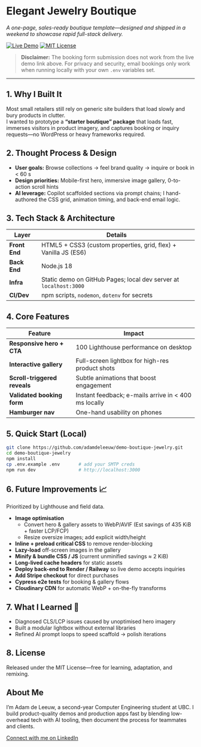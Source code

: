 # Elegant Jewelry Boutique  
*A one-page, sales-ready boutique template—designed and shipped in a weekend to showcase rapid full-stack delivery.*

[![Live Demo](https://img.shields.io/badge/live-demo-brightgreen)](https://adamdeleeuw.github.io/demo-boutique-jewelry/)
[![MIT License](https://img.shields.io/badge/license-MIT-blue.svg)](LICENSE)

> **Disclaimer:** The booking form submission does not work from the live demo link above. For privacy and security, email bookings only work when running locally with your own `.env` variables set.

---

## 1. Why I Built It
Most small retailers still rely on generic site builders that load slowly and bury products in clutter.  
I wanted to prototype a **“starter boutique” package** that loads fast, immerses visitors in product imagery, and captures booking or inquiry requests—no WordPress or heavy frameworks required.

## 2. Thought Process & Design
- **User goals:** Browse collections → feel brand quality → inquire or book in &lt; 60 s  
- **Design priorities:** Mobile-first hero, immersive image gallery, 0-to-action scroll hints  
- **AI leverage:** Copilot scaffolded sections via prompt chains; I hand-authored the CSS grid, animation timing, and back-end email logic.

## 3. Tech Stack & Architecture
| Layer | Details |
|-------|---------|
| **Front End** | HTML5 + CSS3 (custom properties, grid, flex) + Vanilla JS (ES6) |
| **Back End** | Node.js 18 | Express 4 | Nodemailer (SMTP) |
| **Infra** | Static demo on GitHub Pages; local dev server at `localhost:3000` |
| **CI/Dev** | npm scripts, `nodemon`, `dotenv` for secrets |

## 4. Core Features
| Feature | Impact |
|---------|--------|
| **Responsive hero + CTA** | 100 Lighthouse performance on desktop |
| **Interactive gallery** | Full-screen lightbox for high-res product shots |
| **Scroll-triggered reveals** | Subtle animations that boost engagement |
| **Validated booking form** | Instant feedback; e-mails arrive in &lt; 400 ms locally |
| **Hamburger nav** | One-hand usability on phones |

## 5. Quick Start (Local)
```bash
git clone https://github.com/adamdeleeuw/demo-boutique-jewelry.git
cd demo-boutique-jewelry
npm install
cp .env.example .env       # add your SMTP creds
npm run dev                # http://localhost:3000
```

## 6. Future Improvements 📈

Prioritized by Lighthouse and field data.

- **Image optimisation**
    - Convert hero & gallery assets to WebP/AVIF (Est savings of 435 KiB + faster LCP/FCP)
    - Resize oversize images; add explicit width/height
- **Inline + preload critical CSS** to remove render-blocking
- **Lazy-load** off-screen images in the gallery
- **Minify & bundle CSS / JS** (current unminified savings ≈ 2 KiB)
- **Long-lived cache headers** for static assets
- **Deploy back-end to Render / Railway** so live demo accepts inquiries
- **Add Stripe checkout** for direct purchases
- **Cypress e2e tests** for booking & gallery flows
- **Cloudinary CDN** for automatic WebP + on-the-fly transforms

## 7. What I Learned 🧠

- Diagnosed CLS/LCP issues caused by unoptimised hero imagery
- Built a modular lightbox without external libraries
- Refined AI prompt loops to speed scaffold → polish iterations

## 8. License

Released under the MIT License—free for learning, adaptation, and remixing.

## About Me

I’m Adam de Leeuw, a second-year Computer Engineering student at UBC. I build product-quality demos and production apps fast by blending low-overhead tech with AI tooling, then document the process for teammates and clients.

[Connect with me on LinkedIn](https://www.linkedin.com/in/adamjdl/)
